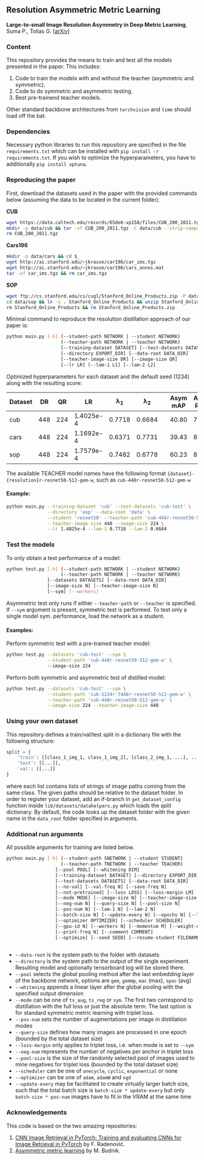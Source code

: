## Resolution Asymmetric Metric Learning

**Large-to-small Image Resolution Asymmetry in Deep Metric Learning**,
Suma P., Tolias G. 
[[arXiv](https://arxiv.org/abs/2210.05463)]

### Content

This repository provides the means to train and test all the models presented in the paper. This includes:

1. Code to train the models with and without the teacher (asymmetric and symmetric).
1. Code to do symmetric and asymmetric testing.
1. Best pre-trainend teacher models.

Other standard backbone architectures from `torchvision` and `timm` should load off the bat.

### Dependencies
Necessary python libraries to run this repository are specified in the file `requirements.txt` which can be installed with `pip install -r requirements.txt`.
If you wish to optimize the hyperparameters, you have to additionally `pip install optuna`.


### Reproducing the paper
First, download the datasets used in the paper with the provided commands below (assuming the data to be located in the current folder).

**CUB**
```bash
wget https://data.caltech.edu/records/65de6-vp158/files/CUB_200_2011.tgz
mkdir -p data/cub && tar -xf CUB_200_2011.tgz -C data/cub --strip-components=1
rm CUB_200_2011.tgz
```

**Cars196**
```bash
mkdir -p data/cars && cd $_
wget http://ai.stanford.edu/~jkrause/car196/car_ims.tgz
wget http://ai.stanford.edu/~jkrause/car196/cars_annos.mat
tar -xf car_ims.tgz && rm car_ims.tgz
```

**SOP**
```bash
wget ftp://cs.stanford.edu/cs/cvgl/Stanford_Online_Products.zip -P data/sop
cd data/sop && ln -s . Stanford_Online_Products && unzip Stanford_Online_Products.zip
rm Stanford_Online_Products && rm Stanford_Online_Products.zip
```

Minimal command to reproduce the resolution distillation approach of our paper is:

```bash
python main.py [-h] (--student-path NETWORK | --student NETWORK)
                    (--teacher-path NETWORK | --teacher NETWORK)
                    [--training-dataset DATASET] [--test-datasets DATASETS] 
                    [--directory EXPORT_DIR] [--data-root DATA_DIR]
                    [--teacher-image-size DR] [--image-size QR]
                    [--lr LR] [--lam-1 L1] [--lam-2 L2]
```
Optimized hyperparameters for each dataset and the default seed (1234) along with the resulting score:

| Dataset | DR  | QR  | LR        | λ<sub>1 | λ<sub>2 |   |  Asym mAP   |   Asym R@1   |  Sym mAP   |   Sym R@1   |
|---------|-----|-----|-----------|---------|---------|---|:-----------:|:------------:|:----------:|:-----------:|
| cub     | 448 | 224 | 1.4025e-4 | 0.7718  | 0.6684  |   |    40.80    |    70.43     |   41.08    |    71.79    |
| cars    | 448 | 224 | 1.1692e-4 | 0.6371  | 0.7731  |   |    39.43    |    85.06     |   40.19    |    86.87    |
| sop     | 448 | 224 | 1.7579e-4 | 0.7482  | 0.6778  |   |    60.23    |    81.14     |   60.49    |    81.44    |

The available TEACHER model names have the following format `{dataset}-{resolution}r-resnet50-512-gem-w`, 
such as `cub-448r-resnet50-512-gem-w`

#### Example:

```bash
python main.py --training-dataset 'cub' --test-datasets 'cub-test' \
               --directory 'exp' --data-root 'data' \
               --student 'resnet50' --teacher-path 'cub-448r-resnet50-512-gem-w' \
               --teacher-image-size 448 --image-size 224 \
               --lr 1.4025e-4 --lam-1 0.7718 --lam-2 0.6684
```

### Test the models
To only obtain a test performance of a model:
```bash
python test.py [-h] (--student-path NETWORK | --student NETWORK)
                    (--teacher-path NETWORK | --teacher NETWORK)
               [--datasets DATASETS] [--data-root DATA_DIR]
               [--image-size N] [--teacher-image-size N] 
               [--sym] [--workers]
```
Asymmetric test only runs if either `--teacher-path` or `--teacher` is specified. 
If `--sym` argument is present, symmetric test is performed. To test only a single model sym. performance, load the network as a student.


#### Examples:

Perform symmetric test with a pre-trained teacher model:

```bash
python test.py --datasets 'cub-test' --sym \
               --student-path 'cub-448r-resnet50-512-gem-w' \ 
               --image-size 224
```

Perform both symmetric and asymmetric test of distilled model:
```bash
python test.py --datasets 'cub-test' --sym \
               --student-path 'cub-S224r-T448r-resnet50-512-gem-w' \
               --teacher-path 'cub-448r-resnet50-512-gem-w' \
               --image-size 224 --teacher-image-size 448
```

### Using your own dataset

This repository defines a train/val/test split in a dictionary file with the following structure:

```python
split = {
    'train': [[class_1_img_1, class_1_img_2], [class_2_img_1, ...], ...],
    'test': [[...]],
    'val': [[...]]
}
```
where each list contains lists of strings of image paths coming from the same class. The given paths should be relative to the dataset folder.
In order to register your dataset, add an if-branch in `get_dataset_config` function inside `lib/datasets/datahelpers.py` which loads the *split* dictionary.
By default, the code looks up the dataset folder with the given name in the `data_root` folder specified in arguments.


### Additional run arguments
All possible arguments for training are listed below. 
```bash
python main.py [-h] (--student-path SNETWORK | --student STUDENT)
                    (--teacher-path TNETWORK | --teacher TEACHER)
                  [--pool POOL] [--whitening DIM] 
                  [--training-dataset DATASET] [--directory EXPORT_DIR]
                  [--test-datasets DATASETS] [--data-root DATA_DIR]
                  [--no-val] [--val-freq N] [--save-freq N]
                  [--not-pretrained] [--loss LOSS] [--loss-margin LM] 
                  [--mode MODE] [--image-size N] [--teacher-image-size N]
                  [--neg-num N] [--query-size N] [--pool-size N]
                  [--pos-num N] [--lam-1 N] [--lam-2 N] 
                  [--batch-size N] [--update-every N] [--epochs N] [--lr LR]
                  [--optimizer OPTIMIZER] [--scheduler SCHEDULER]
                  [--gpu-id N] [--workers N] [--momentum M] [--weight-decay W]
                  [--print-freq N] [--comment COMMENT]
                  [--optimize] [--seed SEED] [--resume-student FILENAME]
                  
```

- `--data-root` is the system path to the folder with datasets
- `--directory` is the system path to the output of the single experiment. Resulting model and optionally tensorboard log will be stored there.
- `--pool` selects the global pooling method after the last embedding layer of the backbone network, options are `gem`, `gemmp`, `mac` (max), `spoc` (avg)
- `--whitening` appends a linear layer after the global pooling with the specified output dimension
- `--mode` can be one of `ts_aug`, `ts_reg` or `sym`. The first two correspond to distillation with the full loss or just the absolute term. The last option is for standard symmetric metric learning with triplet loss.
- `--pos-num` sets the number of augmentations per image in distillation modes
- `--query-size` defines how many images are processed in one epoch (bounded by the total dataset size)
- `--loss-margin` only applies to triplet loss, i.e. when mode is set to `--sym`
- `--neg-num` represents the number of negatives per anchor in triplet loss
- `--pool-size` is the size of the randomly selected pool of images used to mine negatives for triplet loss (bounded by the total dataset size)
- `--scheduler` can be one of `onecycle`, `cyclic`, `exponential` or none
- `--optimizer` can be one of `adam`, `adamW` and `sgd`
- `--update-every` may be facilitated to create virtually larger batch size, such that the total batch size is `batch-size * update-every` but only `batch-size * pos-num` images have to fit in the VRAM at the same time

### Acknowledgements

This code is based on the two amazing repositories:
1. [CNN Image Retrieval in PyTorch: Training and evaluating CNNs for Image Retrieval in PyTorch](https://github.com/filipradenovic/cnnimageretrieval-pytorch) by F. Radenović.
2. [Asymmetric metric learning](https://github.com/budnikm/aml) by M. Budnik.

